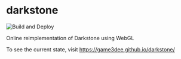# darkstone

![Build and Deploy](https://github.com/Game3DEE/darkstone/workflows/Build%20and%20Deploy/badge.svg)

Online reimplementation of Darkstone using WebGL

To see the current state, visit https://game3dee.github.io/darkstone/
